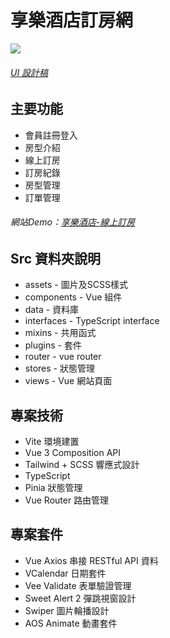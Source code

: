 # 享樂酒店訂房網

![](https://imgur.com/sjJ2KYz)

###### [UI 設計稿](https://www.figma.com/file/23VhjSXFWeZfXYXjcZOceb/%E5%85%AD%E8%A7%92-Project-%2F-%E9%85%92%E5%BA%97%E8%A8%82%E6%88%BF%E7%B6%B2%E7%AB%99?node-id=4323%3A10366&mode=dev)


## 主要功能

- 會員註冊登入
- 房型介紹
- 線上訂房
- 訂房紀錄
- 房型管理
- 訂單管理

###### 網站Demo：[享樂酒店-線上訂房](https://tami1118.github.io/side-project-booking/)


## Src 資料夾說明

- assets - 圖片及SCSS樣式
- components - Vue 組件
- data - 資料庫
- interfaces - TypeScript interface
- mixins - 共用函式
- plugins - 套件
- router - vue router
- stores - 狀態管理
- views - Vue 網站頁面


## 專案技術
- Vite 環境建置
- Vue 3 Composition API
- Tailwind + SCSS 響應式設計
- TypeScript
- Pinia 狀態管理
- Vue Router 路由管理


## 專案套件
- Vue Axios 串接 RESTful API 資料
- VCalendar 日期套件
- Vee Validate 表單驗證管理
- Sweet Alert 2 彈跳視窗設計
- Swiper 圖片輪播設計
- AOS Animate 動畫套件